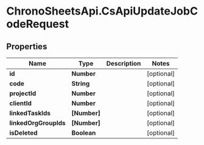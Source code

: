 # ChronoSheetsApi.CsApiUpdateJobCodeRequest

## Properties
Name | Type | Description | Notes
------------ | ------------- | ------------- | -------------
**id** | **Number** |  | [optional] 
**code** | **String** |  | [optional] 
**projectId** | **Number** |  | [optional] 
**clientId** | **Number** |  | [optional] 
**linkedTaskIds** | **[Number]** |  | [optional] 
**linkedOrgGroupIds** | **[Number]** |  | [optional] 
**isDeleted** | **Boolean** |  | [optional] 


